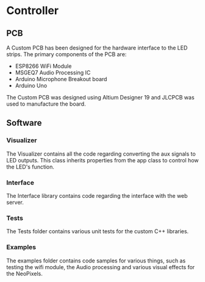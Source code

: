 # Controller 

## PCB

A Custom PCB has been designed for the hardware interface to the LED strips. The primary components of the PCB are: 
- ESP8266 WiFi Module 
- MSGEQ7 Audio Processing IC
- Arduino Microphone Breakout board 
- Arduino Uno 

The Custom PCB was designed using Altium Designer 19 and JLCPCB was used to manufacture the board. 

## Software

### Visualizer 
The Visualizer contains all the code regarding converting the aux signals to LED outputs. This class inherits properties from the app class to control how the LED's function. 

### Interface
The Interface library contains code regarding the interface with the web server. 

### Tests
The Tests folder contains various unit tests for the custom C++ libraries. 

### Examples
The examples folder contains code samples for various things, such as testing the wifi module, the Audio processing and various visual effects for the NeoPixels. 